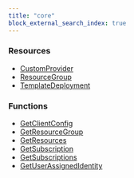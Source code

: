 ```yaml
---
title: "core"
block_external_search_index: true
---
```


<!-- WARNING: this file was generated by Pulumi Docs Generator. -->
<!-- Do not edit by hand unless you're certain you know what you are doing! -->

<h3>Resources</h3>
<ul class="api">
    <li><a href="customprovider"><span class="symbol resource"></span>CustomProvider</a></li>
    <li><a href="resourcegroup"><span class="symbol resource"></span>ResourceGroup</a></li>
    <li><a href="templatedeployment"><span class="symbol resource"></span>TemplateDeployment</a></li>
</ul>

<h3>Functions</h3>
<ul class="api">
    <li><a href="getclientconfig"><span class="symbol datasource"></span>GetClientConfig</a></li>
    <li><a href="getresourcegroup"><span class="symbol datasource"></span>GetResourceGroup</a></li>
    <li><a href="getresources"><span class="symbol datasource"></span>GetResources</a></li>
    <li><a href="getsubscription"><span class="symbol datasource"></span>GetSubscription</a></li>
    <li><a href="getsubscriptions"><span class="symbol datasource"></span>GetSubscriptions</a></li>
    <li><a href="getuserassignedidentity"><span class="symbol datasource"></span>GetUserAssignedIdentity</a></li>
</ul>

